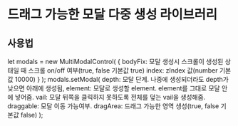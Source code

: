# 드래그 가능한 모달 다중 생성 라이브러리 

## 사용법
let modals = new MultiModalControl(
    {
        bodyFix: 모달 생성시 스크롤이 생성된 상태일 때 스크롤 on/off 여부(true, false 기본값 true)
        index: zIndex 값(number 기본값 10000)
    }
);
modals.setModal(
    depth: 모달 단계. 나중에 생성되더라도 depth가 낮으면 아래에 생성됨,
    element: 모달로 생성할 element. element를 그대로 모달 안에 넣어줌. 
    vail: 모달 뒤쪽을 클릭하지 못하도록 전체를 덮는 vail을 생성해줌.
    draggable: 모달 이동 가능여부.
    dragArea: 드래그 가능한 영역 생성(true, false 기본값 false)
);
